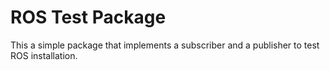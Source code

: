 # ROS Test Package
This a simple package that implements a subscriber and a publisher to test ROS installation.